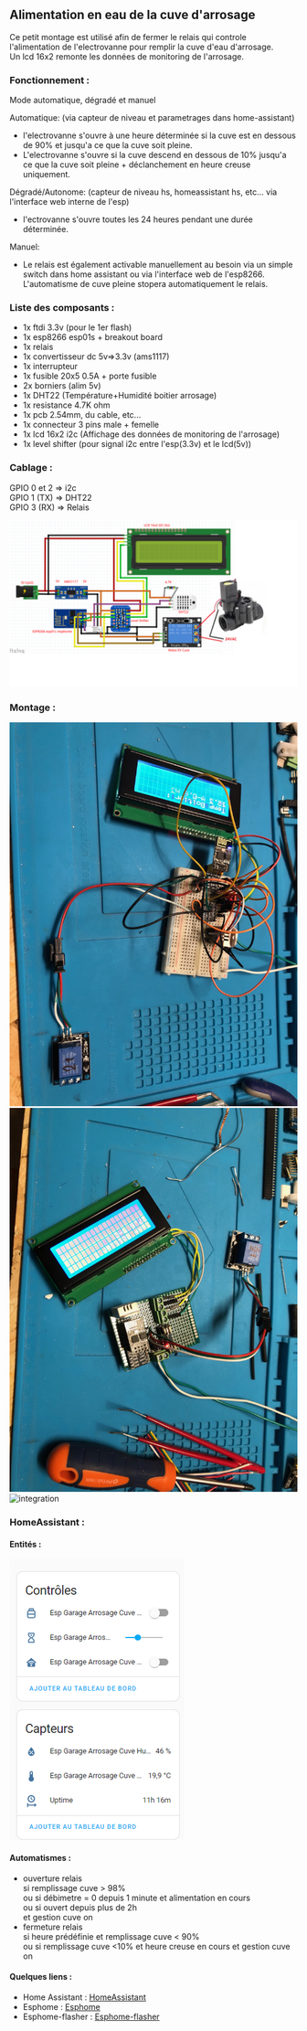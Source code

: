 ## Alimentation en eau de la cuve d'arrosage

Ce petit montage est utilisé afin de fermer le relais qui controle l'alimentation de l'electrovanne pour remplir la cuve d'eau d'arrosage.  
Un lcd 16x2 remonte les données de monitoring de l'arrosage.

### Fonctionnement :

Mode automatique, dégradé et manuel

Automatique: (via capteur de niveau et parametrages dans home-assistant) 
 - l'electrovanne s'ouvre à une heure déterminée si la cuve est en dessous de 90% et jusqu'a ce que la cuve soit pleine. 
 - L'electrovanne s'ouvre si la cuve descend en dessous de 10% jusqu'a ce que la cuve soit pleine + déclanchement en heure creuse uniquement. 

Dégradé/Autonome: (capteur de niveau hs, homeassistant hs, etc... via l'interface web interne de l'esp)   
 - l'ectrovanne s'ouvre toutes les 24 heures pendant une durée déterminée.

Manuel:  
 - Le relais est également activable manuellement au besoin via un simple switch dans home assistant ou via l'interface web de l'esp8266.
 L'automatisme de cuve pleine stopera automatiquement le relais. 

### Liste des composants :

- 1x ftdi 3.3v (pour le 1er flash)
- 1x esp8266 esp01s + breakout board
- 1x relais
- 1x convertisseur dc 5v=>3.3v (ams1117)
- 1x interrupteur
- 1x fusible 20x5 0.5A + porte fusible
- 2x borniers (alim 5v)
- 1x DHT22 (Température+Humidité boitier arrosage) 
- 1x resistance 4.7K ohm
- 1x pcb 2.54mm, du cable, etc...
- 1x connecteur 3 pins male + femelle
- 1x lcd 16x2 i2c (Affichage des données de monitoring de l'arrosage)
- 1x level shifter (pour signal i2c entre l'esp(3.3v) et le lcd(5v))

### Cablage :

GPIO 0 et 2 => i2c  
GPIO 1 (TX) => DHT22  
GPIO 3 (RX) => Relais  

![links](https://github.com/NicoDupont/esp_remplissage_cuve/blob/main/img/shema.png?raw=true)

### Montage :

![prototype](https://github.com/NicoDupont/esp_remplissage_cuve/blob/main/img/proto.jpg?raw=true)
![final](https://github.com/NicoDupont/esp_remplissage_cuve/blob/main/img/pcbok.jpg?raw=true)
![integration](https://github.com/NicoDupont/esp_remplissage_cuve/blob/main/img/pcbbox.jpg?raw=true)


### HomeAssistant :

#### Entités :

![links](https://github.com/NicoDupont/esp_remplissage_cuve/blob/main/img/entite.png?raw=true)

#### Automatismes :

 - ouverture relais   
  si remplissage cuve > 98%    
  ou  si débimetre = 0 depuis 1 minute et alimentation en cours  
  ou  si ouvert depuis plus de 2h  
  et gestion cuve on
 - fermeture relais   
  si heure prédéfinie et remplissage cuve < 90%  
  ou si remplissage cuve <10% et heure creuse en cours
  et gestion cuve on

#### Quelques liens :
- Home Assistant : [HomeAssistant](https://www.home-assistant.io/) 
- Esphome : [Esphome](https://esphome.io/index.html) 
- Esphome-flasher : [Esphome-flasher](https://github.com/esphome/esphome-flasher/releases)
    






